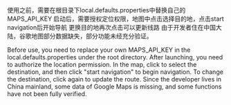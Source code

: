 使用之前，需要在根目录下local.defaults.properties中替换自己的MAPS_API_KEY
启动后，需要授权定位权限，地图中点击选择目的地，点击start navigation后开始导航
更换目的地再次点击可以更新线路
由于开发者住在中国大陆，谷歌地图部分数据缺失，部分功能未经充分验证。

Before use, you need to replace your own MAPS_API_KEY in the local.defaults.properties under the root directory.
After launching, you need to authorize the location permission. In the map, click to select the destination, and then click "start navigation" to begin navigation.
To change the destination, click again to update the route.
Since the developer lives in China mainland, some data of Google Maps is missing, and some functions have not been fully verified.
